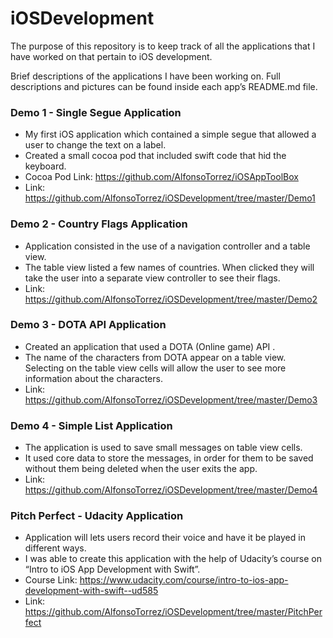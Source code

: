 # iOSDevelopment

The purpose of this repository is to keep track of all the applications that I have worked on that pertain to iOS development.

Brief descriptions of the applications I have been working on. Full descriptions and pictures can be found inside each app’s README.md file.


### Demo 1 - Single Segue Application
+ My first iOS application which contained a simple segue that allowed a user to change the text on a label.
+ Created a small cocoa pod that included swift code that hid the keyboard.
+ Cocoa Pod Link: <https://github.com/AlfonsoTorrez/iOSAppToolBox>
+ Link: <https://github.com/AlfonsoTorrez/iOSDevelopment/tree/master/Demo1>

### Demo 2 - Country Flags Application
+ Application consisted in the use of a navigation controller and a table view.
+ The table view listed a few names of countries. When clicked they will take the user into a separate view controller to see their flags.
+ Link: <https://github.com/AlfonsoTorrez/iOSDevelopment/tree/master/Demo2>

### Demo 3 - DOTA API Application
+ Created an application that used a DOTA (Online game) API .
+ The name of the characters from DOTA appear on a table view. Selecting on the table view cells will allow the user to see more information about the characters.
+ Link: <https://github.com/AlfonsoTorrez/iOSDevelopment/tree/master/Demo3>

### Demo 4 - Simple List Application
+ The application is used to save small messages on table view cells.
+ It used core data to store the messages, in order for them to be saved without them being deleted when the user exits the app.
+ Link: <https://github.com/AlfonsoTorrez/iOSDevelopment/tree/master/Demo4>

### Pitch Perfect - Udacity Application
+ Application will lets users record their voice and have it be played in different ways.
+ I was able to create this application with the help of Udacity’s course on “Intro to iOS App Development with Swift”.
+ Course Link: <https://www.udacity.com/course/intro-to-ios-app-development-with-swift--ud585>
+ Link: <https://github.com/AlfonsoTorrez/iOSDevelopment/tree/master/PitchPerfect>
